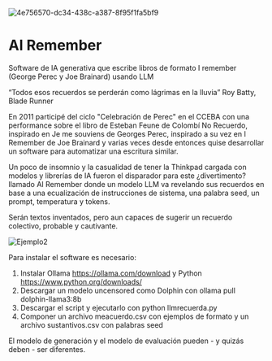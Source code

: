 ![4e756570-dc34-438c-a387-8f95f1fa5bf9](https://github.com/user-attachments/assets/0b444e5d-7650-47ca-bea9-365cd39c5b98)

# AI Remember
Software de IA generativa que escribe libros de formato I remember (George Perec y Joe Brainard) usando LLM

“Todos esos recuerdos se perderán como lágrimas en la lluvia” 
Roy Batty, Blade Runner

En 2011 participé del ciclo "Celebración de Perec" en el CCEBA con una performance sobre el libro de Esteban Feune de Colombí No Recuerdo, inspirado en Je me souviens de Georges Perec, inspirado a su vez en I Remember de Joe Brainard y varias veces desde entonces quise desarrollar un software para automatizar una escritura similar.

Un poco de insomnio y la casualidad de tener la Thinkpad cargada con modelos y librerías de IA fueron el disparador para este ¿divertimento? llamado AI Remember donde un modelo LLM va revelando sus recuerdos en base a una ecualización de instrucciones de sistema, una palabra seed, un prompt, temperatura y tokens. 

Serán textos inventados, pero aun capaces de sugerir un recuerdo colectivo, probable y cautivante.

![Ejemplo2](https://github.com/user-attachments/assets/2a6a2192-5b2c-4682-8976-8763a23fb34f)


Para instalar el software es necesario:

1. Instalar Ollama https://ollama.com/download y Python https://www.python.org/downloads/
2. Descargar un modelo uncensored como Dolphin con ollama pull dolphin-llama3:8b
3. Descargar el script y ejecutarlo con python  llmrecuerda.py
4. Componer un archivo meacuerdo.csv con ejemplos de formato y un archivo sustantivos.csv con palabras seed

El modelo de generación y el modelo de evaluación pueden - y quizás deben - ser diferentes.


